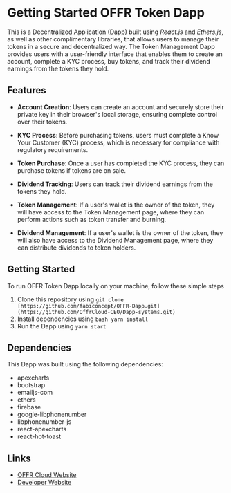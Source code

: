 # Getting Started OFFR Token Dapp
This is a Decentralized Application (Dapp) built using *React.js* and *Ethers.js*, as well as other complimentary libraries, that allows users to manage their tokens in a secure and decentralized way. The Token Management Dapp provides users with a user-friendly interface that enables them to create an account, complete a KYC process, buy tokens, and track their dividend earnings from the tokens they hold.

## Features
- **Account Creation**: Users can create an account and securely store their private key in their browser's local storage, ensuring complete control over their tokens.

- **KYC Process**: Before purchasing tokens, users must complete a Know Your Customer (KYC) process, which is necessary for compliance with regulatory requirements.

- **Token Purchase**: Once a user has completed the KYC process, they can purchase tokens if tokens are on sale.

- **Dividend Tracking**: Users can track their dividend earnings from the tokens they hold.

- **Token Management**: If a user's wallet is the owner of the token, they will have access to the Token Management page, where they can perform actions such as token transfer and burning.

- **Dividend Management**: If a user's wallet is the owner of the token, they will also have access to the Dividend Management page, where they can distribute dividends to token holders.

## Getting Started
To run OFFR Token Dapp locally on your machine, follow these simple steps

1. Clone this repository using `git clone [https://github.com/fabiconcept/OFFR-Dapp.git](https://github.com/OffrCloud-CEO/Dapp-systems.git)`
2. Install dependencies using ```bash yarn install```
3. Run the Dapp using `yarn start`

## Dependencies
This Dapp was built using the following dependencies:

- apexcharts
- bootstrap
- emailjs-com
- ethers
- firebase
- google-libphonenumber
- libphonenumber-js
- react-apexcharts
- react-hot-toast


## Links
- [OFFR Cloud Website](https://dapp-systems.vercel.app/)
- [Developer Website](https://www.github.com/fabiconcept)


<!-- This project was designed and developed by **`Fabiconcept`** -->

